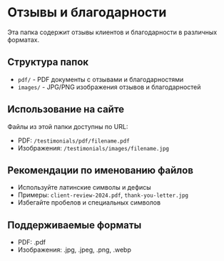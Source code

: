 # Отзывы и благодарности

Эта папка содержит отзывы клиентов и благодарности в различных форматах.

## Структура папок

- `pdf/` - PDF документы с отзывами и благодарностями
- `images/` - JPG/PNG изображения отзывов и благодарностей

## Использование на сайте

Файлы из этой папки доступны по URL:
- PDF: `/testimonials/pdf/filename.pdf`
- Изображения: `/testimonials/images/filename.jpg`

## Рекомендации по именованию файлов

- Используйте латинские символы и дефисы
- Примеры: `client-review-2024.pdf`, `thank-you-letter.jpg`
- Избегайте пробелов и специальных символов

## Поддерживаемые форматы

- PDF: .pdf
- Изображения: .jpg, .jpeg, .png, .webp







